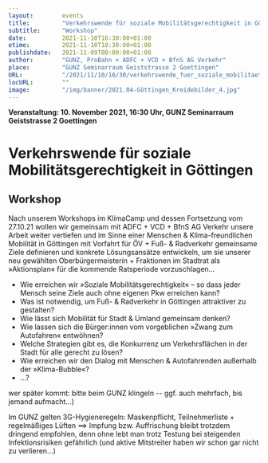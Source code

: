 ```yaml
---
layout:        events
title:         "Verkehrswende für soziale Mobilitätsgerechtigkeit in Göttingen"
subtitle:      "Workshop"
date:          2021-11-10T16:30:00+01:00
etime:         2021-11-10T18:30:00+01:00
publishdate:   2021-11-09T00:00:00+01:00
author:        "GUNZ, ProBahn + ADFC + VCD + BfnS AG Verkehr"
place:         "GUNZ Seminarraum Geiststrasse 2 Goettingen"
URL:           "/2021/11/10/16/30/verkehrswende_fuer_soziale_mobilitaetsgerechtigkeit_in_goettingen"
locURL:        ""
image:         "/img/banner/2021.04-Göttingen_Kreidebilder_4.jpg"
---
```


**Veranstaltung: 10. November 2021, 16:30 Uhr, GUNZ Seminarraum Geiststrasse 2 Goettingen**

Verkehrswende für soziale Mobilitätsgerechtigkeit in Göttingen
===========

Workshop
-----------


Nach unserem Workshops im KlimaCamp und dessen Fortsetzung vom 27.10.21 wollen wir gemeinsam mit ADFC + VCD + BfnS AG Verkehr unsere Arbeit weiter vertiefen und im Sinne einer Menschen & Klima-freundlichen Mobilität in Göttingen mit Vorfahrt für ÖV + Fuß- & Radverkehr gemeinsame Ziele definieren und konkrete Lösungsansätze entwickeln, um sie unserer neu gewählten Oberbürgermeisterin + Fraktionen im Stadtrat als »Aktionsplan« für die kommende Ratsperiode vorzuschlagen…

- Wie erreichen wir »Soziale Mobilitätsgerechtigkeit« – so dass jeder Mensch seine Ziele auch ohne eigenen Pkw erreichen kann?
- Was ist notwendig, um Fuß- & Radverkehr in Göttingen attraktiver zu gestalten?
- Wie lässt sich Mobilität für Stadt & Umland gemeinsam denken?
- Wie lassen sich die Bürger:innen vom vorgeblichen »Zwang zum Autofahren« entwöhnen?
- Welche Strategien gibt es, die Konkurrenz um Verkehrsflächen in der Stadt für alle gerecht zu lösen?
- Wie erreichen wir den Dialog mit Menschen & Autofahrenden außerhalb der »Klima-Bubble«?
- …?

wer später kommt: bitte beim GUNZ klingeln -- ggf. auch mehrfach, bis jemand aufmacht...)

Im GUNZ gelten 3G-Hygieneregeln: Maskenpflicht, Teilnehmerliste + regelmäßiges Lüften
==> Impfung bzw. Auffrischung bleibt trotzdem dringend empfohlen, denn ohne lebt man trotz Testung bei steigenden Infektionsrisiken gefährlich 
(und aktive Mitstreiter haben wir schon gar nicht zu verlieren...)
